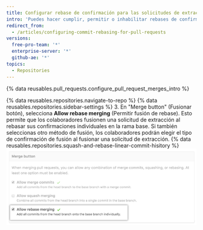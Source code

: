 ```yaml
---
title: Configurar rebase de confirmación para las solicitudes de extracción
intro: 'Puedes hacer cumplir, permitir o inhabilitar rebases de confirmación para todas las fusiones de las solicitudes de extracción en {% data variables.product.product_location %} en tu repositorio.'
redirect_from:
  - /articles/configuring-commit-rebasing-for-pull-requests
versions:
  free-pro-team: '*'
  enterprise-server: '*'
  github-ae: '*'
topics:
  - Repositories
---
```


{% data reusables.pull_requests.configure_pull_request_merges_intro %}

{% data reusables.repositories.navigate-to-repo %}
{% data reusables.repositories.sidebar-settings %}
3. En "Merge button" (Fusionar botón), selecciona **Allow rebase merging** (Permitir fusión de rebase). Esto permite que los colaboradores fusionen una solicitud de extracción al rebasar sus confirmaciones individuales en la rama base. Si también seleccionas otro método de fusión, los colaboradores podrán elegir el tipo de confirmación de fusión al fusionar una solicitud de extracción. {% data reusables.repositories.squash-and-rebase-linear-commit-hisitory %} ![Confirmaciones de rebase de solicitudes de extracción](/assets/images/help/repository/pr-merge-rebase.png)
